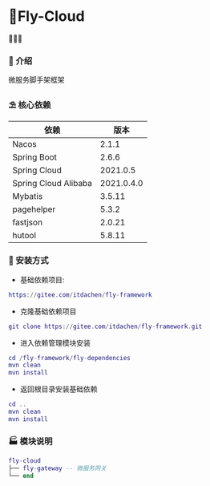 # 🎉Fly-Cloud

🎉🎉🔥 

### 🌈 介绍

微服务脚手架框架

### ⛱️ 核心依赖

| 依赖                   | 版本         |
|----------------------|------------|
| Nacos                | 2.1.1      |
| Spring Boot          | 2.6.6      |
| Spring Cloud         | 2021.0.5   |
| Spring Cloud Alibaba | 2021.0.4.0 |
| Mybatis              | 3.5.11     |
| pagehelper           | 5.3.2      |
| fastjson             | 2.0.21     |
| hutool               | 5.8.11     |


### 🚧 安装方式
* 基础依赖项目: 
```lua 
https://gitee.com/itdachen/fly-framework
```
* 克隆基础依赖项目
```lua 
git clone https://gitee.com/itdachen/fly-framework.git
```
* 进入依赖管理模块安装
```lua 
cd /fly-framework/fly-dependencies
mvn clean
mvn install
```
* 返回根目录安装基础依赖
```lua 
cd ..
mvn clean 
mvn install
```

### 🏭 模块说明

```lua
fly-cloud
├── fly-gateway -- 微服务网关
└── end
```